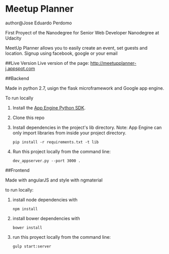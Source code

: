 # Meetup Planner
author@Jose Eduardo Perdomo

First Proyect of the Nanodegree for Senior Web Developer Nanodegree at Udacity

MeetUp Planner allows you to easily create an event, set guests and location.
Signup using facebook, google or your email

##Live Version
Live version of the page: http://meetupplanner-j.appspot.com

##Backend

Made in python 2.7, usign the flask microframework and Google app engine.

To run locally

1. Install the [App Engine Python SDK](https://developers.google.com/appengine/downloads).
2. Clone this repo
3. Install dependencies in the project's lib directory.
   Note: App Engine can only import libraries from inside your project directory.

   ```
   pip install -r requirements.txt -t lib
   ```
4. Run this project locally from the command line:

   ```
   dev_appserver.py --port 3000 .
   ```

##Frontend

Made with angularJS and style with ngmaterial

to run locally:

1. install node dependencies with

	```
	npm install
	```

2. install bower dependencies with

	```
	bower install
	```

3. run this proyect locally from the command line:

	```
	gulp start:server
	```
